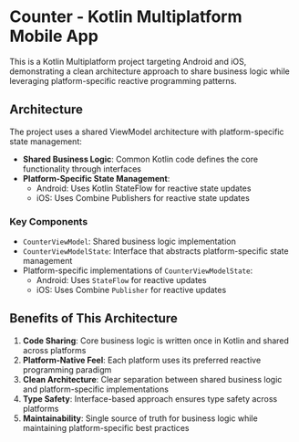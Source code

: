 # Counter - Kotlin Multiplatform Mobile App

This is a Kotlin Multiplatform project targeting Android and iOS, demonstrating a clean architecture approach to share business logic while leveraging platform-specific reactive programming patterns.

## Architecture

The project uses a shared ViewModel architecture with platform-specific state management:

- **Shared Business Logic**: Common Kotlin code defines the core functionality through interfaces
- **Platform-Specific State Management**: 
  - Android: Uses Kotlin StateFlow for reactive state updates
  - iOS: Uses Combine Publishers for reactive state updates

### Key Components

- `CounterViewModel`: Shared business logic implementation
- `CounterViewModelState`: Interface that abstracts platform-specific state management
- Platform-specific implementations of `CounterViewModelState`:
  - Android: Uses `StateFlow` for reactive updates
  - iOS: Uses Combine `Publisher` for reactive updates

## Benefits of This Architecture

1. **Code Sharing**: Core business logic is written once in Kotlin and shared across platforms
2. **Platform-Native Feel**: Each platform uses its preferred reactive programming paradigm
3. **Clean Architecture**: Clear separation between shared business logic and platform-specific implementations
4. **Type Safety**: Interface-based approach ensures type safety across platforms
5. **Maintainability**: Single source of truth for business logic while maintaining platform-specific best practices
